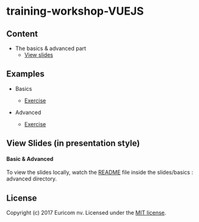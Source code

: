 # training-workshop-VUEJS

## Content

- The basics & advanced part
    - [View slides](#)

## Examples

- Basics 
    - [Exercise](http://puffy-order.surge.sh/)

- Advanced
    - [Exercise](http://spurious-veil.surge.sh)


## View Slides (in presentation style)

#### Basic & Advanced

To view the slides locally, watch the [README](./slides/basics%20:%20advanced/README.markdown) file inside the slides/basics : advanced directory.

## License

Copyright (c) 2017 Euricom nv. Licensed under the [MIT license](https://opensource.org/licenses/MIT).
